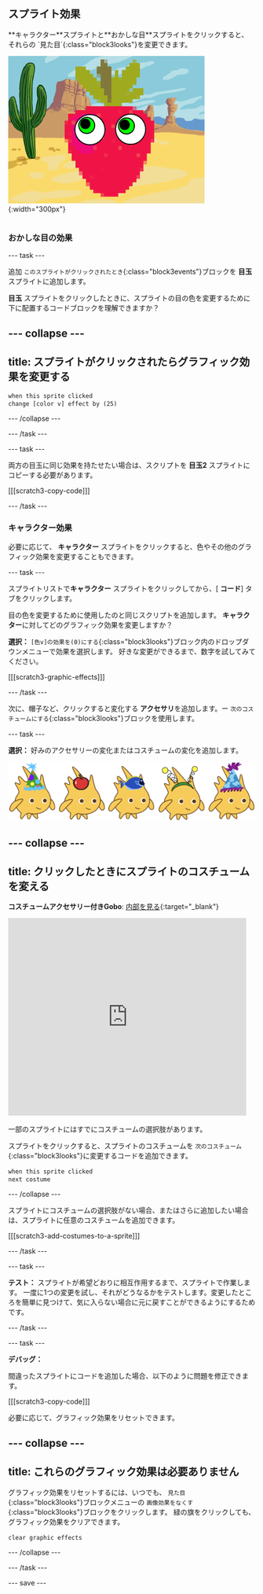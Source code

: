## スプライト効果

<div style="display: flex; flex-wrap: wrap">
<div style="flex-basis: 200px; flex-grow: 1; margin-right: 15px;">
**キャラクター**スプライトと**おかしな目**スプライトをクリックすると、それらの `見た目`{:class="block3looks"}を変更できます。
</div>
<div>

![グラフィック効果のあるキャラクターと目](images/character-graphic-effects.png){:width="300px"}    

</div>
</div>

### おかしな目の効果

--- task ---

追加 `このスプライトがクリックされたとき`{:class="block3events"}ブロックを **目玉** スプライトに追加します。

**目玉** スプライトをクリックしたときに、スプライトの目の色を変更するために下に配置するコードブロックを理解できますか？

--- collapse ---
---
title: スプライトがクリックされたらグラフィック効果を変更する
---

```blocks3
when this sprite clicked  
change [color v] effect by (25)
```

--- /collapse ---

--- /task ---

--- task ---

両方の目玉に同じ効果を持たせたい場合は、スクリプトを **目玉2** スプライトにコピーする必要があります。

[[[scratch3-copy-code]]]

--- /task ---

### キャラクター効果

必要に応じて、 **キャラクター** スプライトをクリックすると、色やその他のグラフィック効果を変更することもできます。

--- task ---

スプライトリストで**キャラクター** スプライトをクリックしてから、[ **コード**] タブをクリックします。

目の色を変更するために使用したのと同じスクリプトを追加します。 **キャラクター**に対してどのグラフィック効果を変更しますか？

**選択：** `[色v]の効果を(0)にする`{:class="block3looks"}ブロック内のドロップダウンメニューで効果を選択します。 好きな変更ができるまで、数字を試してみてください。

[[[scratch3-graphic-effects]]]

--- /task ---

次に、帽子など、クリックすると変化する **アクセサリ**を追加します。ー `次のコスチュームにする`{:class="block3looks"}ブロックを使用します。

--- task ---

**選択：** 好みのアクセサリーの変化またはコスチュームの変化を追加します。


![アクセサリー付きのスプライト。](images/accessory-sprite.png)

--- collapse ---
---
title: クリックしたときにスプライトのコスチュームを変える
---

**コスチュームアクセサリー付きGobo**: [内部を見る](https://scratch.mit.edu/projects/496334057/editor){:target="_blank"}
<div class="scratch-preview">
<iframe allowtransparency="true" width="485" height="402" src="https://scratch.mit.edu/projects/embed/496334057/?autostart=false" frameborder="0"></iframe>
</div>

一部のスプライトにはすでにコスチュームの選択肢があります。

スプライトをクリックすると、スプライトのコスチュームを `次のコスチューム`{:class="block3looks"}に変更するコードを追加できます。

```blocks3
when this sprite clicked
next costume
```

--- /collapse ---

スプライトにコスチュームの選択肢がない場合、またはさらに追加したい場合は、スプライトに任意のコスチュームを追加できます。

[[[scratch3-add-costumes-to-a-sprite]]]

--- /task ---

--- task ---

**テスト：** スプライトが希望どおりに相互作用するまで、スプライトで作業します。 一度に1つの変更を試し、それがどうなるかをテストします。変更したところを簡単に見つけて、気に入らない場合に元に戻すことができるようにするためです。

--- /task ---

--- task ---

**デバッグ：**

間違ったスプライトにコードを追加した場合、以下のように問題を修正できます。

[[[scratch3-copy-code]]]

必要に応じて、グラフィック効果をリセットできます。

--- collapse ---
---
title: これらのグラフィック効果は必要ありません
---

グラフィック効果をリセットするには、いつでも、 `見た目`{:class="block3looks"}ブロックメニューの `画像効果をなくす`{:class="block3looks"}ブロックをクリックします。 緑の旗をクリックしても、グラフィック効果をクリアできます。

```blocks3
clear graphic effects
```
--- /collapse ---

--- /task ---

--- save ---

